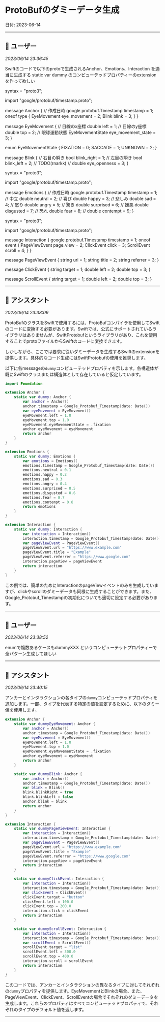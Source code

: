 # ProtoBufのダミーデータ生成

日付: 2023-06-14

---

## 👤 ユーザー
*2023/06/14 23:36:45*

Swiftのコードで以下のprotoで生成されるAnchor、Emotions、Interaction を適当に生成する static var dummy のコンピューテッドプロパティーのextension を作って欲しい

syntax = "proto3";

import "google/protobuf/timestamp.proto";

message Anchor {
  // 作成日時
  google.protobuf.Timestamp timestamp = 1;
  oneof type {
    EyeMovement eye_movement = 2;
    Blink blink = 3;
  }
}

message EyeMovement {
  // 目線のx座標
  double left = 1;
  // 目線のy座標
  double top = 2;
  // 眼球運動状態
  EyeMovementState eye_movement_state = 3;
}

enum EyeMovementState {
  FIXATION = 0;
  SACCADE = 1;
  UNKNOWN = 2;
}

message Blink {
  // 右目の瞬き
  bool blink_right = 1;
  // 左目の瞬き
  bool blink_left = 2;
  // TODO(rnarkk)
  // double eye_openness = 3;
}


syntax = "proto3";

import "google/protobuf/timestamp.proto";

message Emotions {
  // 作成日時
  google.protobuf.Timestamp timestamp = 1;
  // 中立
  double neutral = 2;
  // 喜び
  double happy = 3;
  // 悲しみ
  double sad = 4;
  // 怒り
  double angry = 5;
  // 驚き
  double surprised = 6;
  // 嫌悪
  double disgusted = 7;
  // 恐れ
  double fear = 8;
  // 
  double contempt = 9;
}

syntax = "proto3";

import "google/protobuf/timestamp.proto";

message Interaction {
  google.protobuf.Timestamp timestamp = 1;
  oneof event {
    PageViewEvent page_view = 2;
    ClickEvent click = 3;
    ScrollEvent scroll = 4;
  }
}

message PageViewEvent {
  string url = 1;
  string title = 2;
  string referrer = 3;
}

message ClickEvent {
  string target = 1;
  double left = 2;
  double top = 3;
}

message ScrollEvent {
  string target = 1;
  double left = 2;
  double top = 3;
}

---

## 🤖 アシスタント
*2023/06/14 23:38:09*

ProtoBufのクラスをSwiftで使用するには、ProtoBufコンパイラを使用してSwiftのコードに変換する必要があります。Swiftでは、公式にサポートされているライブラリはありませんが、SwiftProtobufというライブラリがあり、これを使用することでprotoファイルからSwiftのコードに変換できます。

しかしながら、ここでは要求に従いダミーデータを生成するSwiftのextensionを提供します。具体的なコード生成にはSwiftProtobufの使用を推奨します。

以下に各messageの`dummy`コンピューテッドプロパティを示します。各構造体が既にSwiftのクラスまたは構造体として存在していると仮定しています。

```swift
import Foundation

extension Anchor {
    static var dummy: Anchor {
        var anchor = Anchor()
        anchor.timestamp = Google_Protobuf_Timestamp(date: Date())
        var eyeMovement = EyeMovement()
        eyeMovement.left = 1.0
        eyeMovement.top = 1.0
        eyeMovement.eyeMovementState = .fixation
        anchor.eyeMovement = eyeMovement
        return anchor
    }
}

extension Emotions {
    static var dummy: Emotions {
        var emotions = Emotions()
        emotions.timestamp = Google_Protobuf_Timestamp(date: Date())
        emotions.neutral = 0.1
        emotions.happy = 0.2
        emotions.sad = 0.3
        emotions.angry = 0.4
        emotions.surprised = 0.5
        emotions.disgusted = 0.6
        emotions.fear = 0.7
        emotions.contempt = 0.8
        return emotions
    }
}

extension Interaction {
    static var dummy: Interaction {
        var interaction = Interaction()
        interaction.timestamp = Google_Protobuf_Timestamp(date: Date())
        var pageViewEvent = PageViewEvent()
        pageViewEvent.url = "https://www.example.com"
        pageViewEvent.title = "Example"
        pageViewEvent.referrer = "https://www.google.com"
        interaction.pageView = pageViewEvent
        return interaction
    }
}
```

この例では、簡単のためにInteractionのpageViewイベントのみを生成していますが、clickやscrollのダミーデータも同様に生成することができます。また、Google_Protobuf_Timestampの初期化についても適切に設定する必要があります。

---

## 👤 ユーザー
*2023/06/14 23:38:52*

enumで複数あるケースもdummyXXX というコンピューテットプロパティーで全パターン生成してほしい

---

## 🤖 アシスタント
*2023/06/14 23:40:15*

アンカーとインタラクションの各タイプの`dummy`コンピューテッドプロパティを追加します。一部、タイプを代表する特定の値を設定するために、以下のダミー値を使用します。

```swift
extension Anchor {
    static var dummyEyeMovement: Anchor {
        var anchor = Anchor()
        anchor.timestamp = Google_Protobuf_Timestamp(date: Date())
        var eyeMovement = EyeMovement()
        eyeMovement.left = 1.0
        eyeMovement.top = 1.0
        eyeMovement.eyeMovementState = .fixation
        anchor.eyeMovement = eyeMovement
        return anchor
    }

    static var dummyBlink: Anchor {
        var anchor = Anchor()
        anchor.timestamp = Google_Protobuf_Timestamp(date: Date())
        var blink = Blink()
        blink.blinkRight = true
        blink.blinkLeft = false
        anchor.blink = blink
        return anchor
    }
}

extension Interaction {
    static var dummyPageViewEvent: Interaction {
        var interaction = Interaction()
        interaction.timestamp = Google_Protobuf_Timestamp(date: Date())
        var pageViewEvent = PageViewEvent()
        pageViewEvent.url = "https://www.example.com"
        pageViewEvent.title = "Example"
        pageViewEvent.referrer = "https://www.google.com"
        interaction.pageView = pageViewEvent
        return interaction
    }

    static var dummyClickEvent: Interaction {
        var interaction = Interaction()
        interaction.timestamp = Google_Protobuf_Timestamp(date: Date())
        var clickEvent = ClickEvent()
        clickEvent.target = "button"
        clickEvent.left = 100.0
        clickEvent.top = 200.0
        interaction.click = clickEvent
        return interaction
    }

    static var dummyScrollEvent: Interaction {
        var interaction = Interaction()
        interaction.timestamp = Google_Protobuf_Timestamp(date: Date())
        var scrollEvent = ScrollEvent()
        scrollEvent.target = "list"
        scrollEvent.left = 300.0
        scrollEvent.top = 400.0
        interaction.scroll = scrollEvent
        return interaction
    }
}
```
このコードでは、アンカーとインタラクションの異なるタイプに対してそれぞれの`dummy`プロパティを提供します。EyeMovementとBlinkの場合、また、PageViewEvent、ClickEvent、ScrollEventの場合でそれぞれのダミーデータを生成します。これらのプロパティはすべてコンピューテッドプロパティで、それぞれのタイプのデフォルト値を返します。

---
